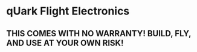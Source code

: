  # qUark Flight Electronics


 ## THIS COMES WITH NO WARRANTY! BUILD, FLY, AND USE AT YOUR OWN RISK!
